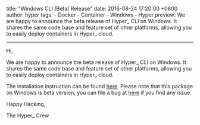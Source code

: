 title: "Windows CLI (Beta) Release"
date: 2016-08-24 17:20:00 +0800
author: hyper
tags:
    - Docker
    - Container
    - Windows
    - Hyper
preview: We are happy to announce the beta release of Hyper_ CLI on Windows. It shares the same code base and feature set of other platforms, allowing you to easily deploy containers in Hyper_ cloud.

---

Hi,

We are happy to announce the beta release of Hyper_ CLI on Windows. It shares the same code base and feature set of other platforms, allowing you to easily deploy containers in Hyper_ cloud.

The installation instruction can be found [here](https://docs.hyper.sh/GettingStarted/install.html). Please note that this package on Windows is beta version, you can file a bug at [here](https://github.com/hyperhq/hypercli/issues) if you find any issue.

Happy Hacking,

The Hyper_ Crew
